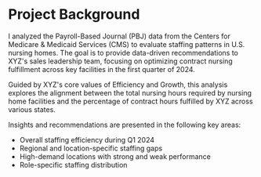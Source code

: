 # Project Background

I analyzed the Payroll-Based Journal (PBJ) data from the Centers for Medicare & Medicaid Services (CMS) to evaluate staffing patterns in U.S. nursing homes. The goal is to provide data-driven recommendations to XYZ's sales leadership team, focusing on optimizing contract nursing fulfillment across key facilities in the first quarter of 2024.

Guided by XYZ's core values of Efficiency and Growth, this analysis explores the alignment between the total nursing hours required by nursing home facilities and the percentage of contract hours fulfilled by XYZ across various states.

Insights and recommendations are presented in the following key areas:

- Overall staffing efficiency during Q1 2024
- Regional and location-specific staffing gaps
- High-demand locations with strong and weak performance
- Role-specific staffing distribution
